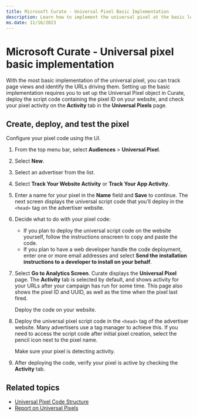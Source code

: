 ```yaml
---
title: Microsoft Curate - Universal Pixel Basic Implementation
description: Learn how to implement the universal pixel at the basic level. The universal pixel can track page views and identify URLs. 
ms.date: 11/16/2023
---
```


# Microsoft Curate - Universal pixel basic implementation

With the most basic implementation of the universal pixel, you can track page views and identify the URLs driving them. Setting up the basic implementation requires you to set up the Universal Pixel object in Curate, deploy the script code containing the pixel ID on your website, and check your pixel activity on the **Activity** tab in the **Universal Pixels** page.

## Create, deploy, and test the pixel

Configure your pixel code using the UI.

1. From the top menu bar, select **Audiences** \> **Universal Pixel**.
1. Select **New**.
1. Select an advertiser from the list.
1. Select **Track Your Website Activity** or **Track Your App Activity**.
1. Enter a name for your pixel in the **Name** field and **Save** to continue. The next screen displays the universal script code that you’ll deploy in the `<head>` tag on the advertiser website.
1. Decide what to do with your pixel code:
    - If you plan to deploy the universal script code on the website yourself, follow the instructions onscreen to copy and paste the code.
    - If you plan to have a web developer handle the code deployment, enter one or more email addresses and select **Send the installation instructions to a developer to install on your behalf**.
1. Select **Go to Analytics Screen**. Curate displays the **Universal Pixel** page. The **Activity** tab is selected by default, and shows activity for your URLs after your campaign has run for some time. This page also shows the pixel ID and UUID, as well as the time when the pixel last fired.

   Deploy the code on your website.

1. Deploy the universal pixel script code in the `<head>` tag of the advertiser website. Many advertisers use a tag manager to achieve this. If you need to access the script code after initial pixel creation, select the pencil icon next to the pixel name.

   Make sure your pixel is detecting activity.

1. After deploying the code, verify your pixel is active by checking the **Activity** tab.

## Related topics

- [Universal Pixel Code Structure](./universal-pixel-code-structure.md)
- [Report on Universal Pixels](./universal-pixel-reporting.md)
